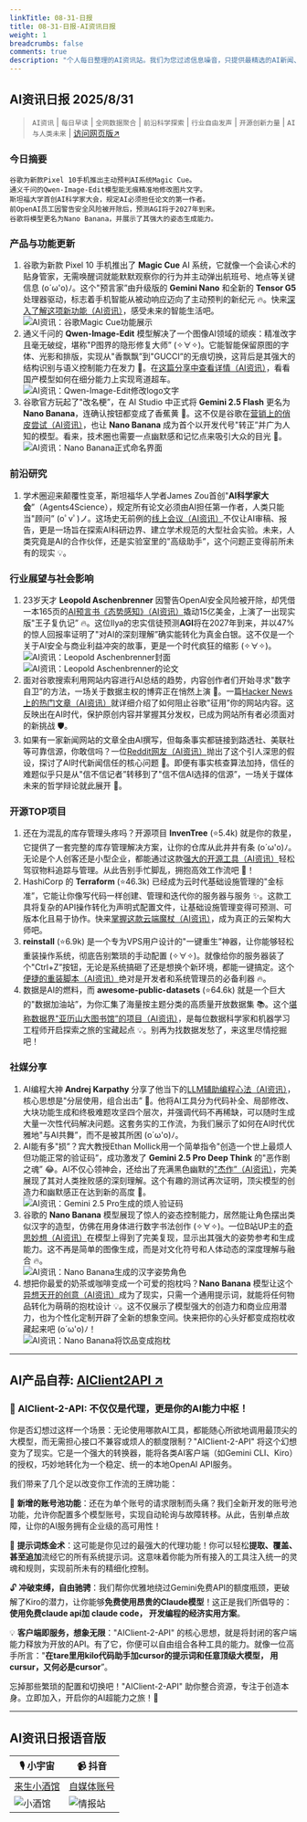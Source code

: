 ```yaml
---
linkTitle: 08-31-日报
title: 08-31-日报-AI资讯日报
weight: 1
breadcrumbs: false
comments: true
description: "个人每日整理的AI资讯站。我们为您过滤信息噪音，只提供最精选的AI新闻、最实用的AI工具与AI教程，助您高效获取人工智能领域的前沿动态"
---
```


## AI资讯日报 2025/8/31

>  `AI资讯` | `每日早读` | `全网数据聚合` | `前沿科学探索` | `行业自由发声` | `开源创新力量` | `AI与人类未来` | [访问网页版↗️](https://ai.hubtoday.app/)



### **今日摘要**

```
谷歌为新款Pixel 10手机推出主动预判AI系统Magic Cue。
通义千问的Qwen-Image-Edit模型能无痕精准地修改图片文字。
斯坦福大学首创AI科学家大会，规定AI必须担任论文的第一作者。
前OpenAI员工因警告安全风险被开除后，预测AGI将于2027年到来。
谷歌将模型更名为Nano Banana，并展示了其强大的姿态生成能力。
```



### 产品与功能更新
1.  谷歌为新款 Pixel 10 手机推出了 **Magic Cue** AI 系统，它就像一个会读心术的贴身管家，无需唤醒词就能默默观察你的行为并主动弹出航班号、地点等关键信息 (o´ω'o)ﾉ。这个"预言家”由升级版的 **Gemini Nano** 和全新的 **Tensor G5** 处理器驱动，标志着手机智能从被动响应迈向了主动预判的新纪元 🔥。快来[深入了解这项新功能（AI资讯）](https://hubs.la/Q03GhVC90)，感受未来的智能生活吧。<br/>![AI资讯：谷歌Magic Cue功能展示](https://source.hubtoday.app/images/2025/08/news_01k3xqhmtketqaqda7sscr48n6.avif)<br/>
2.  通义千问的 **Qwen-Image-Edit** 模型解决了一个图像AI领域的顽疾：精准改字且毫无破绽，堪称"P图界的隐形修复大师” (✧∀✧)。它能智能保留原图的字体、光影和排版，实现从"香飘飘”到"GUCCI”的无痕切换，这背后是其强大的结构识别与语义控制能力在发力 🚀。在[这篇分享中查看详情（AI资讯）](https://x.com/frxiaobei/status/1961653221593907539)，看看国产模型如何在细分能力上实现弯道超车。<br/>![AI资讯：Qwen-Image-Edit修改logo文字](https://source.hubtoday.app/images/2025/08/news_01k3xqhpzdfkqrnvhhwe4exm0t.avif)<br/>
3.  谷歌官方玩起了"改名梗”，在 AI Studio 中正式将 **Gemini 2.5 Flash** 更名为 **Nano Banana**，连确认按钮都变成了香蕉黄 🍌。这不仅是谷歌在[营销上的俏皮尝试（AI资讯）](https://x.com/op7418/status/1961703552512118925)，也让 **Nano Banana** 成为首个以开发代号"转正”并广为人知的模型。看来，技术圈也需要一点幽默感和记忆点来吸引大众的目光 🤔。<br/>![AI资讯：Nano Banana正式命名界面](https://source.hubtoday.app/images/2025/08/news_01k3xqhrskfbxb1q1xx2rfv9af.avif)<br/>

### 前沿研究
1.  学术圈迎来颠覆性变革，斯坦福华人学者James Zou首创"**AI科学家大会**”（Agents4Science），规定所有论文必须由AI担任第一作者，人类只能当"顾问” (oﾟvﾟ)ノ。这场史无前例的[线上会议（AI资讯）](https://mp.weixin.qq.com/s?__biz=MzI3MTA0MTk1MA==&mid=2652623829&idx=2&sn=3db267afc9f8d1288f2df5df54b6b63b)不仅让AI审稿、报告，更是一场旨在探索AI科研边界、建立学术规范的大型社会实验。未来，人类究竟是AI的合作伙伴，还是实验室里的"高级助手”，这个问题正变得前所未有的现实 💡。

### 行业展望与社会影响
1.  23岁天才 **Leopold Aschenbrenner** 因警告OpenAI安全风险被开除，却凭借一本165页的[AI预言书《态势感知》（AI资讯）](https://mp.weixin.qq.com/s?__biz=MzI3MTA0MTk1MA==&mid=2652623829&idx=1&sn=43e86dc7fc33e2051f1e9e8cb5c63f87)撬动15亿美金，上演了一出现实版"王子复仇记” 🔥。这位Ilya的忠实信徒预测**AGI**将在2027年到来，并以47%的惊人回报率证明了"对AI的深刻理解”确实能转化为真金白银。这不仅是一个关于AI安全与商业利益冲突的故事，更是一个时代疯狂的缩影 (✧∀✧)。<br/>![AI资讯：Leopold Aschenbrenner封面](https://source.hubtoday.app/images/2025/08/news_01k3xqhtkaeqzrwk8g7q9xgwvv.avif)![AI资讯：Leopold Aschenbrenner的论文](https://source.hubtoday.app/images/2025/08/news_01k3xqhw4reftb866yw2ar478h.avif)<br/>
2.  面对谷歌搜索利用网站内容进行AI总结的趋势，内容创作者们开始寻求"数字自卫”的方法，一场关于数据主权的博弈正在悄然上演 🤔。一篇[Hacker News上的热门文章（AI资讯）](https://www.teruza.com/info-hub/how-to-stop-google-from-ai-summarising-your-website)就详细介绍了如何阻止谷歌"征用”你的网站内容。这反映出在AI时代，保护原创内容并掌握其分发权，已成为网站所有者必须面对的新挑战 🛡️。<br/>
3.  如果有一家新闻网站的文章全由AI撰写，但每条事实都链接到路透社、美联社等可靠信源，你敢信吗？一位[Reddit网友（AI资讯）](https://www.reddit.com/r/artificial/comments/1n3wf8o/would_you_trust_an_aiwritten_news_site_if_every/)抛出了这个引人深思的假设，探讨了AI时代新闻信任的核心问题 🤔。即便有事实核查算法加持，信任的难题似乎只是从"信不信记者”转移到了"信不信AI选择的信源”，一场关于媒体未来的哲学辩论就此展开 🧐。<br/>

### 开源TOP项目
1.  还在为混乱的库存管理头疼吗？开源项目 **InvenTree** (⭐5.4k) 就是你的救星，它提供了一套完整的库存管理解决方案，让你的仓库从此井井有条 (o´ω'o)ﾉ。无论是个人创客还是小型企业，都能通过这款[强大的开源工具（AI资讯）](https://github.com/inventree/InvenTree)轻松驾驭物料追踪与管理。从此告别手忙脚乱，拥抱高效工作流吧 🚀！<br/>
2.  HashiCorp 的 **Terraform** (⭐46.3k) 已经成为云时代基础设施管理的"金标准”，它能让你像写代码一样创建、管理和迭代你的服务器与服务 ✨。这款工具将复杂的API操作转化为声明式配置文件，让基础设施管理变得可预测、可版本化且易于协作。快来[掌握这款云端魔杖（AI资讯）](https://github.com/hashicorp/terraform)，成为真正的云架构大师吧。<br/>
3.  **reinstall** (⭐6.9k) 是一个专为VPS用户设计的"一键重生”神器，让你能够轻松重装操作系统，彻底告别繁琐的手动配置 (✧∀✧)。就像给你的服务器装了个"Ctrl+Z”按钮，无论是系统搞砸了还是想换个新环境，都能一键搞定。这个[便捷的重装脚本（AI资讯）](https://github.com/bin456789/reinstall)绝对是开发者和系统管理员的必备利器 🔥。<br/>
4.  数据是AI的燃料，而 **awesome-public-datasets** (⭐64.6k) 就是一个巨大的"数据加油站”，为你汇集了海量按主题分类的高质量开放数据集 📚。这个[堪称数据界"亚历山大图书馆”的项目（AI资讯）](https://github.com/awesomedata/awesome-public-datasets)，是每位数据科学家和机器学习工程师开启探索之旅的宝藏起点 💡。别再为找数据发愁了，来这里尽情挖掘吧！<br/>

### 社媒分享
1.  AI编程大神 **Andrej Karpathy** 分享了他当下的[LLM辅助编程心法（AI资讯）](https://x.com/hongming731/status/1961610672372093342)，核心思想是"分层使用，组合出击” 🚀。他将AI工具分为代码补全、局部修改、大块功能生成和终极难题攻坚四个层次，并强调代码不再稀缺，可以随时生成大量一次性代码解决问题。这套务实的工作流，为我们展示了如何在AI时代优雅地"与AI共舞”，而不是被其所困 (o´ω'o)ﾉ。<br/>
2.  AI能有多"损”？宾大教授Ethan Mollick用一个简单指令"创造一个世上最烦人但功能正常的验证码”，成功激发了 **Gemini 2.5 Pro Deep Think** 的"恶作剧之魂” 😂。AI不仅心领神会，还给出了充满黑色幽默的["杰作”（AI资讯）](https://x.com/emollick/status/1961648878286946329)，完美展现了其对人类挫败感的深刻理解。这个有趣的测试再次证明，顶尖模型的创造力和幽默感正在达到新的高度 🤔。<br/>![AI资讯：Gemini 2.5 Pro生成的烦人验证码](https://source.hubtoday.app/images/2025/08/news_01k3xqhy3tedyvvpfcb7jqns66.avif)<br/>
3.  谷歌的 **Nano Banana** 模型展现了惊人的姿态控制能力，居然能让角色摆出类似汉字的造型，仿佛在用身体进行数字书法创作 (✧∀✧)。一位B站UP主的[奇思妙想（AI资讯）](https://x.com/op7418/status/1961714432842813686)在模型上得到了完美复现，显示出其强大的姿势参考和生成能力。这不再是简单的图像生成，而是对文化符号和人体动态的深度理解与融合 🔥。<br/>![AI资讯：Nano Banana生成的汉字姿势角色](https://source.hubtoday.app/images/2025/08/news_01k3xqj3f7epr9wxv5pajk1hk8.avif)<br/>
4.  想把你最爱的奶茶或咖啡变成一个可爱的抱枕吗？**Nano Banana** 模型让这个[异想天开的创意（AI资讯）](https://x.com/op7418/status/1961496316204462318)成为了现实，只需一个通用提示词，就能将任何物品转化为萌萌的抱枕设计 💡。这不仅展示了模型强大的创造力和商业应用潜力，也为个性化定制开辟了全新的想象空间。快来把你的心头好都变成抱枕收藏起来吧 (o´ω'o)ﾉ！<br/>![AI资讯：Nano Banana将饮品变成抱枕](https://source.hubtoday.app/images/2025/08/news_01k3xqj61vfjsrz6a4kpjvyykf.avif)<br/>
    
---

## **AI产品自荐: [AIClient2API ↗️](https://github.com/justlovemaki/AIClient-2-API)**

### 🌟 AIClient-2-API: 不仅仅是代理，更是你的AI能力中枢！

你是否幻想过这样一个场景：无论使用哪款AI工具，都能随心所欲地调用最顶尖的大模型，而无需担心接口不兼容或烦人的额度限制？"AIClient-2-API" 将这个幻想变为了现实。它是一个强大的转换器，能将各类AI客户端（如Gemini CLI、Kiro）的授权，巧妙地转化为一个稳定、统一的本地OpenAI API服务。

我们带来了几个足以改变你工作流的王牌功能：

🔄 **新增的账号池功能**：还在为单个账号的请求限制而头痛？我们全新开发的账号池功能，允许你配置多个模型账号，实现自动轮询与故障转移。从此，告别单点故障，让你的AI服务拥有企业级的高可用性！

🧠 **提示词炼金术**：这可能是你见过的最强大的代理功能！你可以轻松**提取、覆盖、甚至追加**流经它的所有系统提示词。这意味着你能为所有接入的工具注入统一的灵魂和规则，实现前所未有的精细化控制。

🔓 **冲破束缚，自由驰骋**：我们帮你优雅地绕过Gemini免费API的额度瓶颈，更破解了Kiro的潜力，让你能够**免费使用昂贵的Claude模型**！这正是我们所倡导的：**使用免费claude api加 claude code， 开发编程的经济实用方案**。

💡 **客户端即服务，想象无限**："AIClient-2-API" 的核心思想，就是将封闭的客户端能力释放为开放的API。有了它，你便可以自由组合各种工具的能力。就像一位高手所言："**在tare里用kilo代码助手加cursor的提示词和任意顶级大模型， 用cursur，又何必是cursor**”。

忘掉那些繁琐的配置和切换吧！"AIClient-2-API" 助你整合资源，专注于创造本身。立即加入，开启你的AI超能力之旅！🚀
    


---

## **AI资讯日报语音版**

| 🎙️ **小宇宙** | 📹 **抖音** |
| --- | --- |
| [来生小酒馆](https://www.xiaoyuzhoufm.com/podcast/683c62b7c1ca9cf575a5030e)  |   [自媒体账号](https://www.douyin.com/user/MS4wLjABAAAAwpwqPQlu38sO38VyWgw9ZjDEnN4bMR5j8x111UxpseHR9DpB6-CveI5KRXOWuFwG)| 
| ![小酒馆](https://source.hubtoday.app/logo/f959f7984e9163fc50d3941d79a7f262.md.png) | ![情报站](https://source.hubtoday.app/logo/7fc30805eeb831e1e2baa3a240683ca3.md.png) |

    

